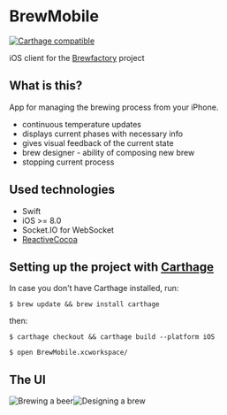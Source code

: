 # BrewMobile

[![Carthage compatible](https://img.shields.io/badge/Carthage-compatible-4BC51D.svg?style=flat)](https://github.com/Carthage/Carthage)

iOS client for the [Brewfactory](https://github.com/brewfactory/BrewCore) project

What is this?
-------------
App for managing the brewing process from your iPhone.

 - continuous temperature updates
 - displays current phases with necessary info
 - gives visual feedback of the current state
 - brew designer - ability of composing new brew
 - stopping current process
 
## Used technologies

 - Swift
 - iOS >= 8.0
 - Socket.IO for WebSocket
 - [ReactiveCocoa](https://github.com/ReactiveCocoa/ReactiveCocoa)

## Setting up the project with [Carthage](https://github.com/Carthage/Carthage)
In case you don't have Carthage installed, run:

```
$ brew update && brew install carthage
```
then:
```
$ carthage checkout && carthage build --platform iOS

$ open BrewMobile.xcworkspace/
```

## The UI

![Brewing a beer](http://brewfactory.org/BrewMobile/img/6.png)![Designing a brew](http://brewfactory.org/BrewMobile/img/7.png)
